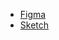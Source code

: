 <lyne-title level="1" text="Design Kits for Lyne"></lyne-title>

* [Figma](/designing/design-kits/figma)
* [Sketch](/designing/design-kits/sketch)
